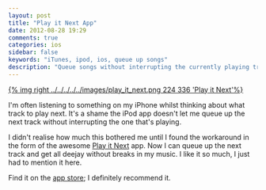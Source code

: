 ```yaml
---
layout: post
title: "Play it Next App"
date: 2012-08-28 19:29
comments: true
categories: ios
sidebar: false
keywords: "iTunes, ipod, ios, queue up songs"
description: "Queue songs without interrupting the currently playing track with Play it Next"
---
```


[{% img right ../../../../../images/play_it_next.png 224 336 'Play it Next'%}](../../../../../images/play_it_next.png)

I'm often listening to something on my iPhone whilst thinking about what track to play next. It's a shame the iPod app doesn't let me queue up the next track without interrupting the one that's playing.

I didn't realise how much this bothered me until I found the workaround in the form of the awesome [Play it Next](http://playitnextapp.com/) app. Now I can queue up the next track and get all deejay without breaks in my music. I like it so much, I just had to mention it here.

Find it on the [app store](http://itunes.apple.com/us/app/play-it-next/id549859020?ls=1&mt=8); I definitely recommend it.
